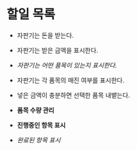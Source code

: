 # 할일 목록

- 자판기는 돈을 받는다.
- 자판기는 받은 금액을 표시한다.
- *자판기는 어떤 품목이 있는지 표시한다.*
- 자판기는 각 품목의 매진 여부를 표시한다.
- 넣은 금액이 충분하면 선택한 품목 내뱉는다.
- **품목 수량 관리**


- **진행중인 항목 표시**
- *완료된 항목 표시*
